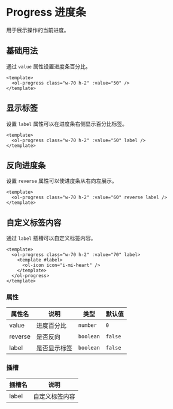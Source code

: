 # Progress 进度条

用于展示操作的当前进度。

## 基础用法

通过 `value` 属性设置进度条百分比。

<ol-progress class="w-70 h-2" :value="50" />

```vue
<template>
  <ol-progress class="w-70 h-2" :value="50" />
</template>
```

## 显示标签

设置 `label` 属性可以在进度条右侧显示百分比标签。

<ol-progress class="w-70 h-2" :value="50" label />

```vue
<template>
  <ol-progress class="w-70 h-2" :value="50" label />
</template>
```

## 反向进度条

设置 `reverse` 属性可以使进度条从右向左展示。

<ol-progress class="w-70 h-2" :value="60" reverse label/>

```vue
<template>
  <ol-progress class="w-70 h-2" :value="60" reverse label />
</template>
```

## 自定义标签内容

通过 `label` 插槽可以自定义标签内容。

<ol-progress class="w-70 h-2" :value="70" label>
  <template #label>
    <ol-icon icon='i-mi-heart' />
  </template>
</ol-progress>

```vue
<template>
  <ol-progress class="w-70 h-2" :value="70" label>
    <template #label>
      <ol-icon icon="i-mi-heart" />
    </template>
  </ol-progress>
</template>
```

### 属性

| 属性名 | 说明 | 类型 | 默认值 |
|--------|------|------|---------|
| value | 进度百分比 | `number` | `0` |
| reverse | 是否反向 | `boolean` | `false` |
| label | 是否显示标签 | `boolean` | `false` |

### 插槽

| 插槽名 | 说明 |
|--------|------|
| label | 自定义标签内容 |
